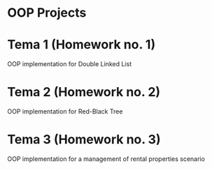 # OOP Projects

# Tema 1 (Homework no. 1)

OOP implementation for Double Linked List

# Tema 2 (Homework no. 2)

OOP implementation for Red-Black Tree

# Tema 3 (Homework no. 3)

OOP implementation for a management of rental properties scenario
